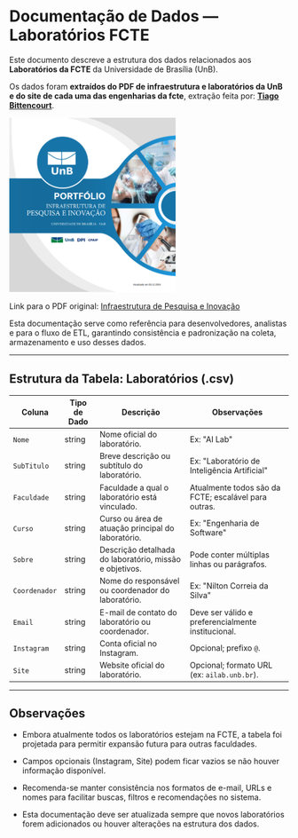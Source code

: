 # Documentação de Dados — Laboratórios FCTE

Este documento descreve a estrutura dos dados relacionados aos **Laboratórios da FCTE** da Universidade de Brasília (UnB).  

Os dados foram **extraídos do PDF de infraestrutura e laboratórios da UnB e do site de cada uma das engenharias da fcte**, extração feita por: **[Tiago Bittencourt](https://github.com/TiagoSBittencourt)**.  

<img src="../images/dados/labs_capa_portifolio.png" alt="Capa do Portfólio EJs" width="300px">

Link para o PDF original: [Infraestrutura de Pesquisa e Inovação](http://pesquisa.unb.br/images/Infraestrutura/InfraPesquisa_Inovao.pdf)


Esta documentação serve como referência para desenvolvedores, analistas e para o fluxo de ETL, garantindo consistência e padronização na coleta, armazenamento e uso desses dados.

---

## Estrutura da Tabela: Laboratórios (.csv)

| Coluna        | Tipo de Dado | Descrição                                                                                  | Observações                                               |
|---------------|-------------|--------------------------------------------------------------------------------------------|-----------------------------------------------------------|
| `Nome`        | string      | Nome oficial do laboratório.                                                               | Ex: "AI Lab"                                              |
| `SubTitulo`   | string      | Breve descrição ou subtítulo do laboratório.                                               | Ex: "Laboratório de Inteligência Artificial"             |
| `Faculdade`   | string      | Faculdade a qual o laboratório está vinculado.                                             | Atualmente todos são da FCTE; escalável para outras.     |
| `Curso`       | string      | Curso ou área de atuação principal do laboratório.                                         | Ex: "Engenharia de Software"                              |
| `Sobre`       | string      | Descrição detalhada do laboratório, missão e objetivos.                                   | Pode conter múltiplas linhas ou parágrafos.              |
| `Coordenador` | string      | Nome do responsável ou coordenador do laboratório.                                         | Ex: "Nilton Correia da Silva"                             |
| `Email`       | string      | E-mail de contato do laboratório ou coordenador.                                           | Deve ser válido e preferencialmente institucional.       |
| `Instagram`   | string      | Conta oficial no Instagram.                                                               | Opcional; prefixo `@`.                                    |
| `Site`        | string      | Website oficial do laboratório.                                                           | Opcional; formato URL (ex: `ailab.unb.br`).             |

---

## Observações

- Embora atualmente todos os laboratórios estejam na FCTE, a tabela foi projetada para permitir expansão futura para outras faculdades.

- Campos opcionais (Instagram, Site) podem ficar vazios se não houver informação disponível.

- Recomenda-se manter consistência nos formatos de e-mail, URLs e nomes para facilitar buscas, filtros e recomendações no sistema.

- Esta documentação deve ser atualizada sempre que novos laboratórios forem adicionados ou houver alterações na estrutura dos dados.
